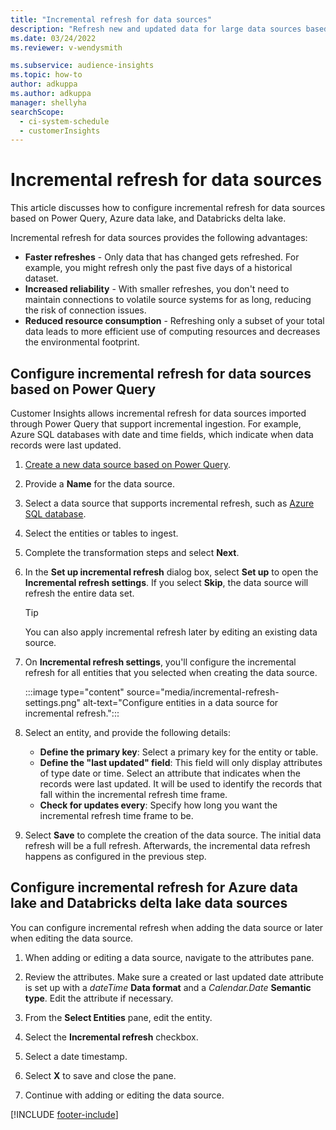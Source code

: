 ```yaml
---
title: "Incremental refresh for data sources"
description: "Refresh new and updated data for large data sources based on Power Query, Azure data lake, and Databricks data sources."
ms.date: 03/24/2022
ms.reviewer: v-wendysmith

ms.subservice: audience-insights
ms.topic: how-to
author: adkuppa
ms.author: adkuppa
manager: shellyha
searchScope: 
  - ci-system-schedule
  - customerInsights
---
```


# Incremental refresh for data sources

This article discusses how to configure incremental refresh for data sources based on Power Query, Azure data lake, and Databricks delta lake.

Incremental refresh for data sources provides the following advantages:

- **Faster refreshes** - Only data that has changed gets refreshed. For example, you might refresh only the past five days of a historical dataset.
- **Increased reliability** - With smaller refreshes, you don't need to maintain connections to volatile source systems for as long, reducing the risk of connection issues.
- **Reduced resource consumption** - Refreshing only a subset of your total data leads to more efficient use of computing resources and decreases the environmental footprint.

## Configure incremental refresh for data sources based on Power Query

Customer Insights allows incremental refresh for data sources imported through Power Query that support incremental ingestion. For example, Azure SQL databases with date and time fields, which indicate when data records were last updated.

1. [Create a new data source based on Power Query](connect-power-query.md).

1. Provide a **Name** for the data source.

1. Select a data source that supports incremental refresh, such as [Azure SQL database](/power-query/connectors/azuresqldatabase).

1. Select the entities or tables to ingest.

1. Complete the transformation steps and select **Next**.

1. In the **Set up incremental refresh** dialog box, select **Set up** to open the **Incremental refresh settings**. If you select **Skip**, the data source will refresh the entire data set.
   > [!TIP]
   > You can also apply incremental refresh later by editing an existing data source.

1. On **Incremental refresh settings**, you'll configure the incremental refresh for all entities that you selected when creating the data source.

   :::image type="content" source="media/incremental-refresh-settings.png" alt-text="Configure entities in a data source for incremental refresh.":::

1. Select an entity, and provide the following details:

   - **Define the primary key**: Select a primary key for the entity or table.
   - **Define the "last updated" field**: This field will only display attributes of type date or time. Select an attribute that indicates when the records were last updated. It will be used to identify the records that fall within the incremental refresh time frame.
   - **Check for updates every**: Specify how long you want the incremental refresh time frame to be.

1. Select **Save** to complete the creation of the data source. The initial data refresh will be a full refresh. Afterwards, the incremental data refresh happens as configured in the previous step.

## Configure incremental refresh for Azure data lake and Databricks delta lake data sources

You can configure incremental refresh when adding the data source or later when editing the data source.

1. When adding or editing a data source, navigate to the attributes pane.

1. Review the attributes. Make sure a created or last updated date attribute is set up with a *dateTime* **Data format** and a *Calendar.Date* **Semantic type**. Edit the attribute if necessary.

1. From the **Select Entities** pane, edit the entity.

1. Select the **Incremental refresh** checkbox.

1. Select a date timestamp.

1. Select **X** to save and close the pane.

1. Continue with adding or editing the data source.

[!INCLUDE [footer-include](includes/footer-banner.md)]
